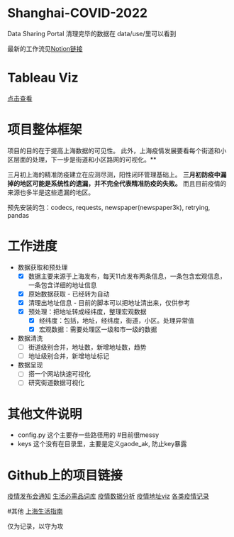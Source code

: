 # Shanghai-COVID-2022

Data Sharing Portal
清理完毕的数据在 data/use/里可以看到

最新的工作流见[Notion链接](https://stockard-halfway.notion.site/9aace6bd589c490f8015f98d87ea735f?v=7b2a1b31be1a469d9f373e1cb0e59f0d)

# Tableau Viz

[点击查看](https://public.tableau.com/app/profile/stockard.feng/viz/_16494860765160/1)

# 项目整体框架

项目的目的在于提高上海数据的可见性。
此外，上海疫情发展要看每个街道和小区层面的处理，下一步是街道和小区路网的可视化。**

三月初上海的精准防疫建立在应测尽测，阳性闭环管理基础上。
**三月初防疫中漏掉的地区可能是系统性的遗漏，并不完全代表精准防疫的失败。** 而且目前疫情的来源也多半是这些遗漏的地区。


预先安装的包：codecs, requests, newspaper(newspaper3k), retrying, pandas

# 工作进度

- 数据获取和预处理
    - [x]  数据主要来源于上海发布，每天11点发布两条信息，一条包含宏观信息，一条包含详细的地址信息
    - [x]  原始数据获取 - 已经转为自动
    - [x]  清理出地址信息 - 目前的脚本可以把地址清出来，仅供参考
    - [x]  预处理：把地址转成经纬度，整理宏观数据
        - [x]  经纬度：包括，地址，经纬度，街道，小区。处理异常值
        - [x]  宏观数据：需要处理区一级和市一级的数据
- 数据清洗
    - [ ]  街道级别合并，地址数，新增地址数，趋势
    - [ ]  地址级别合并，新增地址标记
- 数据呈现
    - [ ]  搭一个网站快速可视化
    - [ ]  研究街道数据可视化

# 其他文件说明
- config.py 这个主要存一些路径用的 #目前很messy
- keys 这个没有在目录里，主要是定义gaode_ak, 防止key暴露

# Github上的项目链接
[疫情发布会通知](https://github.com/liurenjie520/Shanghai_COVID-19_Push)
[生活必需品词库](https://github.com/xuanskyer/shanghai_covid_19_goods)
[疫情数据分析](https://github.com/kekincai/shanghai_covid19)
[疫情地址viz](https://github.com/Xenofex/covid-shanghai-viz)
[各类疫情记录](https://github.com/000fan000/covid19-shanghai2022)

#其他
[上海生活指南](https://www.wolai.com/6TLbKJYT1JTq3cFqXTWVXC)

仅为记录，以守为攻
